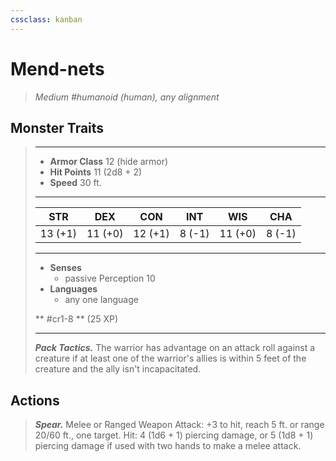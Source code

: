 ```yaml
---
cssclass: kanban
---
```


# Mend-nets
>*Medium #humanoid (human), any alignment*
## Monster Traits
>___
>- **Armor Class** 12 (hide armor)
>- **Hit Points** 11 (2d8 + 2)
>- **Speed** 30 ft.
>___
>|STR|DEX|CON|INT|WIS|CHA|
>|:---:|:---:|:---:|:---:|:---:|:---:|
>|13 (+1)|11 (+0)|12 (+1)|8 (-1)|11 (+0)|8 (-1)|
>___
>- **Senses**
>	 - passive Perception 10
>- **Languages**
>	 - any one language
>
> ** #cr1-8 ** (25 XP)
>___
>***Pack Tactics.*** The warrior has advantage on an attack roll against a creature if at least one of the warrior's allies is within 5 feet of the creature and the ally isn't incapacitated.  
>
## Actions
>***Spear.*** Melee  or Ranged Weapon Attack: +3 to hit, reach 5 ft. or range 20/60 ft., one target. Hit: 4 (1d6 + 1) piercing damage, or 5 (1d8 + 1) piercing damage if used with two hands to make a melee attack.